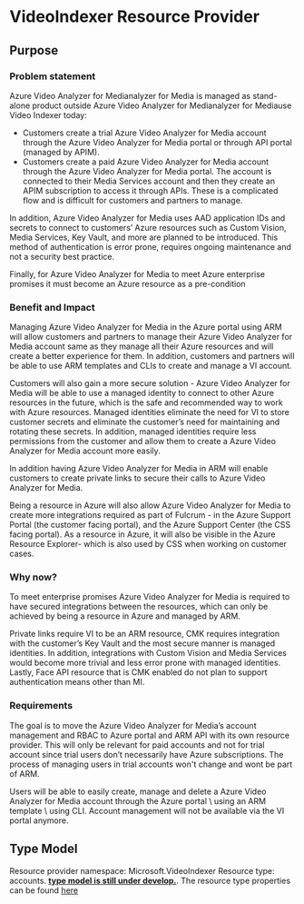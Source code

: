 # VideoIndexer Resource Provider

## Purpose
### Problem statement 

Azure Video Analyzer for Medianalyzer for Media is managed as stand-alone product outside Azure Video Analyzer for Medianalyzer for Mediause Video Indexer today:
  * Customers create a trial Azure Video Analyzer for Media account through the Azure Video Analyzer for Media portal or through API     portal (managed by APIM). 
  * Customers create a paid Azure Video Analyzer for Media account through the Azure Video Analyzer for Media portal. The account is connected to their Media Services account and then they create an APIM subscription to access it through APIs. 
These is a complicated flow and is difficult for customers and partners to manage. 

In addition, Azure Video Analyzer for Media uses AAD application IDs and secrets to connect to customers’ Azure resources such as Custom Vision, Media Services, Key Vault, and more are planned to be introduced. This method of authentication is error prone, requires ongoing maintenance and not a security best practice. 

Finally, for Azure Video Analyzer for Media to meet Azure enterprise promises it must become an Azure resource as a pre-condition  

### Benefit and Impact  

Managing Azure Video Analyzer for Media in the Azure portal using ARM will allow customers and partners to manage their Azure Video Analyzer for Media account same as they manage all their Azure resources and will create a better experience for them. In addition, customers and partners will be able to use ARM templates and CLIs to create and manage a VI account.  

Customers will also gain a more secure solution - Azure Video Analyzer for Media will be able to use a managed identity to connect to other Azure resources in the future, which is the safe and recommended way to work with Azure resources. Managed identities eliminate the need for VI to store customer secrets and eliminate the customer’s need for maintaining and rotating these secrets. In addition, managed identities require less permissions from the customer and allow them to create a Azure Video Analyzer for Media account more easily. 

In addition having Azure Video Analyzer for Media in ARM will enable customers to create private links to secure their calls to Azure Video Analyzer for Media. 

Being a resource in Azure will also allow Azure Video Analyzer for Media to create more integrations required as part of Fulcrum - in the Azure Support Portal (the customer facing portal), and the Azure Support Center (the CSS facing portal). As a resource in Azure, it will also be visible in the Azure Resource Explorer- which is also used by CSS when working on customer cases. 

### Why now?  

To meet enterprise promises Azure Video Analyzer for Media is required to have secured integrations between the resources, which can only be achieved by being a resource in Azure and managed by ARM. 

Private links require VI to be an ARM resource, CMK requires integration with the customer’s Key Vault and the most secure manner is managed identities. In addition, integrations with Custom Vision and Media Services would become more trivial and less error prone with managed identities. Lastly, Face API resource that is CMK enabled do not plan to support authentication means other than MI. 

### Requirements 

The goal is to move the Azure Video Analyzer for Media’s account management and RBAC to Azure portal and ARM API with its own resource provider. This will only be relevant for paid accounts and not for trial account since trial users don’t necessarily have Azure subscriptions. The process of managing users in trial accounts won't change and wont be part of ARM. 

Users will be able to easily create, manage and delete a Azure Video Analyzer for Media account through the Azure portal \ using an ARM template \ using CLI. Account management will not be available via the VI portal anymore.  

## Type Model
Resource provider namespace: Microsoft.VideoIndexer
Resource type: accounts. <b><u>type model is still under develop.</u></b>. The resource type properties can be found [here](./Microsoft.VideoIndexer/stable/2022-08-01/vi.json#L413)